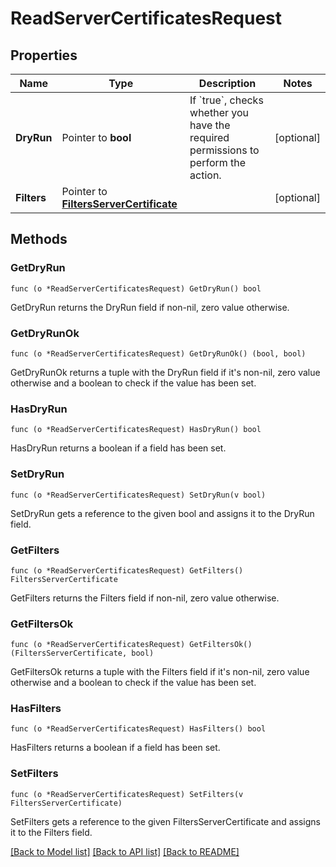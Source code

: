 # ReadServerCertificatesRequest

## Properties

Name | Type | Description | Notes
------------ | ------------- | ------------- | -------------
**DryRun** | Pointer to **bool** | If &#x60;true&#x60;, checks whether you have the required permissions to perform the action. | [optional] 
**Filters** | Pointer to [**FiltersServerCertificate**](FiltersServerCertificate.md) |  | [optional] 

## Methods

### GetDryRun

`func (o *ReadServerCertificatesRequest) GetDryRun() bool`

GetDryRun returns the DryRun field if non-nil, zero value otherwise.

### GetDryRunOk

`func (o *ReadServerCertificatesRequest) GetDryRunOk() (bool, bool)`

GetDryRunOk returns a tuple with the DryRun field if it's non-nil, zero value otherwise
and a boolean to check if the value has been set.

### HasDryRun

`func (o *ReadServerCertificatesRequest) HasDryRun() bool`

HasDryRun returns a boolean if a field has been set.

### SetDryRun

`func (o *ReadServerCertificatesRequest) SetDryRun(v bool)`

SetDryRun gets a reference to the given bool and assigns it to the DryRun field.

### GetFilters

`func (o *ReadServerCertificatesRequest) GetFilters() FiltersServerCertificate`

GetFilters returns the Filters field if non-nil, zero value otherwise.

### GetFiltersOk

`func (o *ReadServerCertificatesRequest) GetFiltersOk() (FiltersServerCertificate, bool)`

GetFiltersOk returns a tuple with the Filters field if it's non-nil, zero value otherwise
and a boolean to check if the value has been set.

### HasFilters

`func (o *ReadServerCertificatesRequest) HasFilters() bool`

HasFilters returns a boolean if a field has been set.

### SetFilters

`func (o *ReadServerCertificatesRequest) SetFilters(v FiltersServerCertificate)`

SetFilters gets a reference to the given FiltersServerCertificate and assigns it to the Filters field.


[[Back to Model list]](../README.md#documentation-for-models) [[Back to API list]](../README.md#documentation-for-api-endpoints) [[Back to README]](../README.md)


